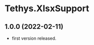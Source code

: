 <!-- 
SPDX-FileCopyrightText: (c) 2022-2023 T. Graf
SPDX-License-Identifier: Apache-2.0
-->

# Tethys.XlsxSupport

## 1.0.0 (2022-02-11)

* first version released.
